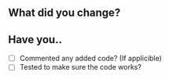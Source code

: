 ## What did you change?

<!-- Add a desc above this line -->
## Have you.. 
<!-- Add an X between [ ] to check the box. -->
- [ ] Commented any added code? (If applicible)
- [ ] Tested to make sure the code works?
